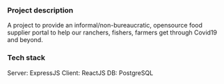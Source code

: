 

### Project description

A project to provide an informal/non-bureaucratic, opensource food supplier portal to help our ranchers, fishers, farmers get through Covid19 and beyond.

### Tech stack
Server: ExpressJS
Client: ReactJS
DB: PostgreSQL